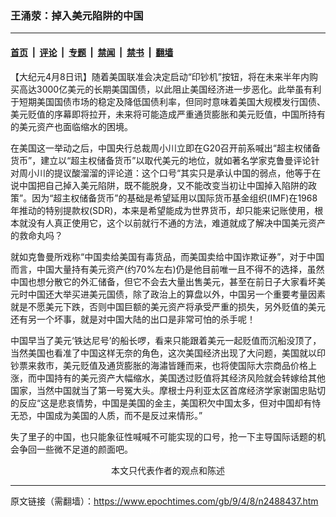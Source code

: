 ### 王涌荥：掉入美元陷阱的中国

---

#### [首页](../../../..?n2488437) &nbsp;|&nbsp; [评论](../../../../../epoch-comment?n2488437) &nbsp;|&nbsp; [专题](../../../../../epoch-special?n2488437) &nbsp;|&nbsp; [禁闻](../../../../../epoch-news?n2488437) &nbsp;|&nbsp; [禁书](../../../../../books?n2488437) &nbsp;|&nbsp; [翻墙](https://github.com/gfw-breaker/nogfw/blob/master/README.md?n2488437)


<div class="post_content" id="artbody" itemprop="articleBody">
 <!-- article content begin -->
 <p>
  【大纪元4月8日讯】随着美国联准会决定启动“印钞机”按钮，将在未来半年内购买高达3000亿美元的长期美国国债，以此阻止美国经济进一步恶化。此举虽有利于短期美国国债市场的稳定及降低国债利率，但同时意味着美国大规模发行国债、美元贬值的序幕即将拉开，未来将可能造成严重通货膨胀和美元贬值，中国所持有的美元资产也面临缩水的困境。
 </p>
 <p>
  在美国这一举动之后，中国央行总裁周小川立即在G20召开前系喊出“超主权储备货币”，建立以“超主权储备货币”以取代美元的地位，就如著名学家克鲁曼评论针对周小川的提议酸溜溜的评论道：这个口号“其实只是承认中国的弱点，他等于在说中国把自己掉入美元陷阱，既不能脱身，又不能改变当初让中国掉入陷阱的政策”。因为“超主权储备货币”的基础是希望延用以国际货币基金组织(IMF)在1968年推动的特别提款权(SDR)，本来是希望能成为世界货币，却只能来记账使用，根本就没有人真正使用它，这个以前就行不通的方法，难道就成了解决中国美元资产的救命丸吗？
 </p>
 <p>
  就如克鲁曼所戏称“中国卖给美国有毒货品，而美国卖给中国诈欺证券”，对于中国而言，中国大量持有美元资产(约70%左右)仍是他目前唯一且不得不的选择，虽然中国也想分散它的外汇储备，但它不会去大量出售美元，甚至在前日子大家看坏美元时中国还大举买进美元国债，除了政治上的算盘以外，中国另一个重要考量因素就是不愿美元下跌，否则中国巨额的美元资产将承受严重的损失，另外贬值的美元还有另一个坏事，就是对中国大陆的出口是非常可怕的杀手呢！
 </p>
 <p>
  中国早当了美元‘铁达尼号’的船长啰，看来只能跟着美元一起贬值而沉船没顶了，当然美国也看准了中国这样无奈的角色，这次美国经济出现了大问题，美国就以印钞票来救市，美元贬值及通货膨胀的海潚皆踵而来，也将使国际大宗商品价格上涨，而中国持有的美元资产大幅缩水，美国透过贬值将其经济风险就会转嫁给其他国家，当然中国就当了第一号冤大头。摩根士丹利亚太区首席经济学家谢国忠贴切的反应“这是悲哀情势，中国是美国的金主，美国积欠中国太多，但对中国却有恃无恐，中国成为美国的人质，而不是反过来情形。”
 </p>
 <p>
  失了里子的中国，也只能象征性喊喊不可能实现的口号，抢一下主导国际话题的机会争回一些微不足道的颜面吧。
  <font color="#ffffff">
   (http://www.dajiyuan.com)
  </font>
  <br/>
  <center>
   <font class="GY13">
    本文只代表作者的观点和陈述
   </font>
  </center>
 </p>
 <!-- article content end -->
 <div id="below_article_ad">
 </div>
</div>


---

原文链接（需翻墙）：https://www.epochtimes.com/gb/9/4/8/n2488437.htm